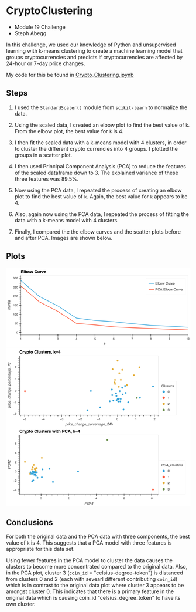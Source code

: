 # CryptoClustering
- Module 19 Challenge
- Steph Abegg

In this challenge, we used our knowledge of Python and unsupervised learning with k-means clustering to create a machine learning model that groups cryptocurrencies and predicts if cryptocurrencies are affected by 24-hour or 7-day price changes.

My code for this be found in [Crypto_Clustering.ipynb](Crypto_Clustering.ipynb)

## Steps

1. I used the `StandardScaler()` module from `scikit-learn` to normalize the data.

2. Using the scaled data, I created an elbow plot to find the best value of `k`. From the elbow plot, the best value for `k` is 4.
   
3. I then fit the scaled data with a k-means model with 4 clusters, in order to cluster the different crypto currencies into 4 groups. I plotted the groups in a scatter plot.

4. I then used Principal Component Analysis (PCA) to reduce the features of the scaled dataframe down to 3. The explained variance of these three features was 89.5%.

5. Now using the PCA data, I repeated the process of creating an elbow plot to find the best value of `k`. Again, the best value for `k` appears to be 4. 

6. Also, again now using the PCA data, I repeated the process of fitting the data with a k-means model with 4 clusters.
   
7. Finally, I compared the the elbow curves and the scatter plots before and after PCA. Images are shown below.

## Plots

<img src="images/elbow_plots.png" width=700>
<img src="images/cluster_plots.png" width=700>

## Conclusions

For both the original data and the PCA data with three components, the best value of `k` is 4. This suggests that a PCA model with three features is appropriate for this data set.

Using fewer features in the PCA model to cluster the data causes the clusters to become more concentrated compared to the original data. Also, in the PCA plot, cluster 3 (`coin_id` = "celsius-degree-token") is distanced from clusters 0 and 2 (each with sevearl different contributing `coin_id`) which is in contrast to the original data plot where cluster 3 appears to be amongst cluster 0. This indicates that there is a primary feature in the original data which is causing coin_id "celsius_degree_token" to have its own cluster. 
